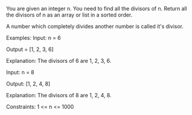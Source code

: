 You are given an integer n. You need to find all the divisors of n. Return all the divisors of n as an array or list in a sorted order.



A number which completely divides another number is called it's divisor.


Examples:
Input: n = 6

Output = [1, 2, 3, 6]

Explanation: The divisors of 6 are 1, 2, 3, 6.

Input: n = 8

Output: [1, 2, 4, 8]

Explanation: The divisors of 8 are 1, 2, 4, 8.

Constraints:
1 <= n <= 1000